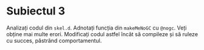 # Subiectul 3

Analizați codul din `skel.d`.
Adnotați funcția din `makeMeNoGC` cu `@nogc`.
Veți obține mai multe erori.
Modificați codul astfel încât să compileze și să ruleze cu succes, păstrând comportamentul.

